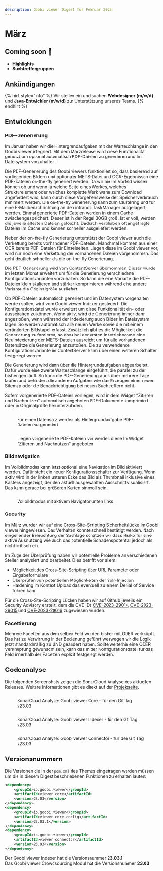 ```yaml
---
description: Goobi viewer Digest für Februar 2023
---
```


# März

## Coming soon :rocket:

* **Highlights**
* **Suchtreffergruppen**

## Ankündigungen

{% hint style="info" %}
Wir stellen ein und suchen **Webdesigner  (m/w/d)** und **Java-Entwickler (m/w/d)** zur Unterstützung unseres Teams.
{% endhint %}

## Entwicklungen

### PDF-Generierung

Im Januar haben wir die Hintergrundaufgaben mit der Warteschlange in den Goobi viewer integriert. Mit dem Märzrelease wird diese Funktionalität genutzt um optional automatisch PDF-Dateien zu generieren und im Dateisystem vorzuhalten.

Die PDF-Generierung des Goobi viewers funktioniert so, dass basierend auf vorliegenden Bildern und optionaler METS-Datei und OCR-Ergebnissen eine PDF-Dateien on-the-fly generiert werden. Da wir nie im Vorfeld wissen können ob und wenn ja welche Seite eines Werkes, welches Strukturelement oder welches komplette Werk wann zum Download angefordert wird, kann durch diese Vorgehensweise der Speicherverbrauch minimiert werden. Die on-the-fly Generierung kann zum Clustering und für eine E-Mailbenachrichtung an den intranda TaskManager ausgelagert werden. Einmal generierte PDF-Dateien werden in einem Cache zwischengespeichert. Dieser ist in der Regel 30GB groß. Ist er voll, werden die jeweils ältesten Dateien gelöscht. Dadurch verbleiben oft angefragte Dateien im Cache und können schneller ausgeliefert werden.

Neben der on-the-fly Generierung unterstützt der Goobi viewer auch die Verkettung bereits vorhandener PDF-Dateien. Manchmal kommen aus einer OCR bereits PDF-Dateien für Einzelseiten. Liegen diese im Goobi viewer vor, wird nur noch eine Verkettung der vorhandenen Dateien vorgenommen. Das geht deutlich schneller als die on-the-fly Generierung.

Die PDF-Generierung wird vom ContentServer übernommen. Dieser wurde im letzten Monat erweitert um für die Generierung verschiedene Konfigurationsvarianten vorzuhalten. So kann die eine Variante die PDF-Dateien klein skalieren und stärker komprimieren während eine andere Variante die Originalgröße ausliefert.

Ob PDF-Dateien automatisch generiert und im Dateisystem vorgehalten werden sollen, wird vom Goobi viewer Indexer gesteuert. Die Konfigurationsdatei wurde erweitert um diese Funktionalität ein- oder ausschalten zu können. Wenn aktiv, wird die Generierung immer dann angestoßen, wenn während der Indexierung auch Bilder im Dateisystem lagen. So werden automatisch alle neuen Werke sowie die mit einem veränderten Bildstapel erfasst. Zusätzlich gibt es die Möglichkeit die Generierung zu forcieren, so dass bei der ersten Inbetriebnahme eine Neuindexierung der METS-Dateien ausreicht um für alle vorhandenen Datensätze die Generierung anzustoßen. Die zu verwendende Konfigurationsvariante im ContentServer kann über einen weiteren Schalter festgelegt werden.

Die Generierung wird dann über die Hintergrundaufgaben abgearbeitet. Dafür wurde eine zweite Warteschlange eingeführt, die parallel zu der bisherigen läuft. So kann die PDF-Generierung auch über mehrere Tage laufen und behindert die anderen Aufgaben wie das Erzeugen einer neuen Sitemap oder die Benachrichtigung bei neuen Suchtreffern nicht.

Sofern vorgenerierte PDF-Dateien vorliegen, wird in dem Widget "Zitieren und Nachnutzen" automatisch angeboten PDF-Dokumente komprimiert oder in Originalgröße herunterzuladen.

<figure><img src="../.gitbook/assets/23.03_DE_prerender-pdf.png.png" alt=""><figcaption><p>Für einen Datensatz werden als Hintergrundaufgabe PDF-Dateien vorgeneriert</p></figcaption></figure>

<figure><img src="../.gitbook/assets/23.03_DE_pdf-variants-frontend.png" alt=""><figcaption><p>Liegen vorgenerierte PDF-Dateien vor werden diese Im Widget "Zitieren und Nachnutzen" angeboten</p></figcaption></figure>

### Bildnavigation

Im Vollbildmodus kann jetzt optional eine Navigation im Bild aktiviert werden. Dafür steht ein neuer Konfigurationsschalter zur Verfügung. Wenn aktiv wird in der linken unteren Ecke das Bild als Thumbnail inklusive eines Kastens angezeigt, der den aktuell ausgewählten Ausschnitt visualisiert. Das kann gerade bei größeren Karten sinnvoll sein.

<figure><img src="../.gitbook/assets/23.03_DE_fullscreen-image-navigator.png" alt=""><figcaption><p>Vollbildmodus mit aktivem Navigator unten links</p></figcaption></figure>

### Security

Im März wurden wir auf eine Cross-Site-Scripting Sicherheitslücke im Goobi viewer hingewiesen. Das Verhalten konnte schnell bestätigt werden. Nach eingehender Beleuchtung der Sachlage schätzen wir dass Risiko für eine aktive Ausnutzung wie auch das potentielle Schadenspotential jedoch als nicht kritisch ein.

Im Zuge der Überprüfung haben wir potentielle Probleme an verschiedenen Stellen analysiert und bearbeitet. Dies betrifft vor allem:

* Möglichkeit des Cross-Site-Scripting über URL Parameter oder Eingabeformulare
* Überprüfen von potentiellen Möglichkeiten der Solr-Injection
* Hardening im Kontext Upload das eventuell zu einem Denial of Service führen kann

Für die Cross-Site-Scripting Lücken haben wir auf Github jeweils ein Security Advisory erstellt, dem die CVE IDs [CVE-2023-29014](https://github.com/intranda/goobi-viewer-core/security/advisories/GHSA-7v7g-9vx6-vcg2), [CVE-2023-29015](https://github.com/intranda/goobi-viewer-core/security/advisories/GHSA-622w-995c-3c3h) und [CVE-2023-29016](https://github.com/intranda/goobi-viewer-core/security/advisories/GHSA-2r9r-8fcg-m38g) zugewiesen wurden.

### Facettierung

Mehrere Facetten aus dem selben Feld wurden bisher mit ODER verknüpft. Das hat zu Verwirrung in der Bedienung geführt weswegen wir die Logik jetzt standardmäßig zu UND geändert haben. Sollte weiterhin eine ODER Verknüpfung gewünscht sein, kann das in der Konfigurationsdatei für das Feld innerhalb der Facetten explizit festgelegt werden.

## Codeanalyse

Die folgenden Screenshots zeigen die SonarCloud Analyse des aktuellen Releases. Weitere Informationen gibt es direkt auf der [Projektseite](https://sonarcloud.io/organizations/intranda/projects).

<figure><img src="../.gitbook/assets/23.03_sonar-core.png" alt=""><figcaption><p>SonarCloud Analyse: Goobi viewer Core - für den Git Tag v23.03</p></figcaption></figure>

<figure><img src="../.gitbook/assets/23.03_sonar-indexer.png" alt=""><figcaption><p>SonarCloud Analyse: Goobi viewer Indexer - für den Git Tag v23.03</p></figcaption></figure>

<figure><img src="../.gitbook/assets/23.03_sonar-connector.png" alt=""><figcaption><p>SonarCloud Analyse: Goobi viewer Connector - für den Git Tag v23.03</p></figcaption></figure>

## Versionsnummern

Die Versionen die in der `pom.xml` des Themes eingetragen werden müssen um die in diesem Digest beschriebenen Funktionen zu erhalten lauten:

```xml
<dependency>
    <groupId>io.goobi.viewer</groupId>
    <artifactId>viewer-core</artifactId>
    <version>23.03</version>
</dependency>
<dependency>
    <groupId>io.goobi.viewer</groupId>
    <artifactId>viewer-core-config</artifactId>
    <version>23.03.1</version>
</dependency>
<dependency>
    <groupId>io.goobi.viewer</groupId>
    <artifactId>viewer-connector</artifactId>
    <version>23.03</version>
</dependency>
```

Der Goobi viewer Indexer hat die Versionsnummer **23.03.1**\
Das Goobi viewer Crowdsourcing Modul hat die Versionsnummer **23.03**
